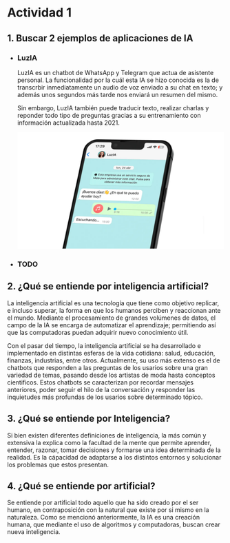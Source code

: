 # Actividad 1

## 1. Buscar 2 ejemplos de aplicaciones de IA

- ### LuzIA
    LuzIA es un chatbot de WhatsApp y Telegram que actua de asistente personal.
    La funcionalidad por la cuál esta IA se hizo conocida es la de transcrbir inmediatamente un audio de voz enviado a su chat en texto; y además unos segundos más tarde nos enviará un resumen del mismo. 
    
    Sin embargo, LuzIA también puede traducir texto, realizar charlas y reponder todo tipo de preguntas gracias a su entrenamiento con información actualizada hasta 2021.

    <img src="LuzIA.png" width="500px" /> 


- ### TODO


## 2. ¿Qué se entiende por inteligencia artificial?
La inteligencia artificial es una tecnología que tiene como objetivo replicar, e incluso superar, la forma en que los humanos perciben y reaccionan ante el mundo. Mediante el procesamiento de grandes volúmenes de datos, el campo de la IA se encarga de automatizar el aprendizaje; permitiendo así que las computadoras puedan adquirir nuevo conocimiento útil.

Con el pasar del tiempo, la inteligencia artificial se ha desarrollado e implementado en distintas esferas de la vida cotidiana: salud, educación, finanzas, industrias, entre otros. Actualmente, su uso más extenso es el de chatbots que responden a las preguntas de los usarios sobre una gran variedad de temas, pasando desde los artistas de moda hasta conceptos cientificos. Estos chatbots se caracterizan por recordar mensajes anteriores, poder seguir el hilo de la conversación y responder las inquietudes más profundas de los usarios sobre determinado tópico.


## 3. ¿Qué se entiende por Inteligencia?
Si bien existen diferentes definiciones de inteligencia, la más común y extensiva la explica como la facultad de la mente que permite aprender, entender, razonar, tomar decisiones y formarse una idea determinada de la realidad. Es la cápacidad de adaptarse a los distintos entornos y solucionar los problemas que estos presentan.


## 4. ¿Qué se entiende por artificial?
Se entiende por artificial todo aquello que ha sido creado por el ser humano, en contraposición con la natural que existe por si mismo en la naturaleza.
Como se mencionó anteriormente, la IA es una creación humana, que mediante el uso de algoritmos y computadoras, buscan crear nueva inteligencia.




